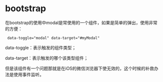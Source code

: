# bootstrap

在bootstrap的使用中modal是常使用的一个组件，如果是简单的弹出，使用非常的方便：

```markup
 data-toggle="modal" data-target="#myModal"
```

data-toggle：表示触发的组件类型；

data-target：表示触发的哪个该类型组件；

但是该组件有一个问题那就是在iOS的微信浏览器下使无效的，这个时候的补救办法是使用事件监听。

